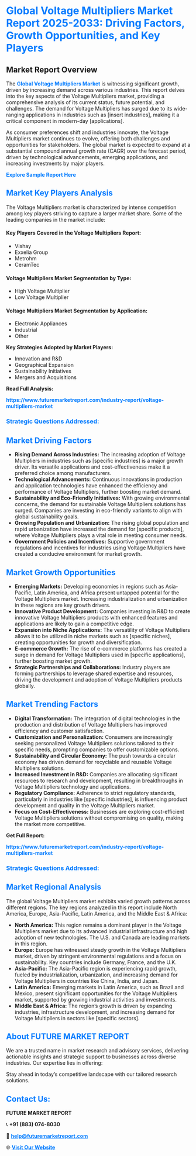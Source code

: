 <h1 style="color: #007BFF;">Global Voltage Multipliers Market Report 2025-2033: Driving Factors, Growth Opportunities, and Key Players</h1>

<section id="overview">
<h2>Market Report Overview</h2>
<p>The <a href="https://www.futuremarketreport.com/industry-report/voltage-multipliers-market" style="color: #007BFF; text-decoration: none;"><strong>Global Voltage Multipliers Market</strong></a> is witnessing significant growth, driven by increasing demand across various industries. This report delves into the key aspects of the Voltage Multipliers market, providing a comprehensive analysis of its current status, future potential, and challenges. The demand for Voltage Multipliers has surged due to its wide-ranging applications in industries such as [insert industries], making it a critical component in modern-day [applications].</p>
<p>As consumer preferences shift and industries innovate, the Voltage Multipliers market continues to evolve, offering both challenges and opportunities for stakeholders. The global market is expected to expand at a substantial compound annual growth rate (CAGR) over the forecast period, driven by technological advancements, emerging applications, and increasing investments by major players.</p>
</section>

<section id="overview">
<p><a href="https://www.futuremarketreport.com/request-sample/reportId=60229" style="color: #007BFF; text-decoration: none;"><strong>Explore Sample Report Here</strong></a></p>
</section>

<section id="key-players">
<h2 style="color: #007BFF;">Market Key Players Analysis</h2>
<p>The Voltage Multipliers market is characterized by intense competition among key players striving to capture a larger market share. Some of the leading companies in the market include:</p>
<h4>Key Players Covered in the Voltage Multipliers Report:</h4>
<ul><li>Vishay</li><li>Exxelia Group</li><li>Metrohm</li><li>CeramTec</li></ul>
<h4>Voltage Multipliers Market Segmentation by Type:</h4>
<ul><li>High Voltage Multiplier</li><li>Low Voltage Multiplier</li></ul>

<h4>Voltage Multipliers Market Segmentation by Application:</h4>
<ul><li>Electronic Appliances</li><li>Industrial</li><li>Other</li></ul>
<p><strong>Key Strategies Adopted by Market Players:</strong></p>
<ul>
<li>Innovation and R&D</li>
<li>Geographical Expansion</li>
<li>Sustainability Initiatives</li>
<li>Mergers and Acquisitions</li>
</ul>
</section>

<section>
<p><strong>Read Full Analysis: </strong></p><a href="https://www.futuremarketreport.com/industry-report/voltage-multipliers-market" style="color: #007BFF; text-decoration: none;"><strong>https://www.futuremarketreport.com/industry-report/voltage-multipliers-market</strong></a>
<h3 style="color: #007BFF;">Strategic Questions Addressed:</h3>
</section>

<section id="driving-factors">
<h2 style="color: #007BFF;">Market Driving Factors</h2>
<ul>
<li><strong>Rising Demand Across Industries:</strong> The increasing adoption of Voltage Multipliers in industries such as [specific industries] is a major growth driver. Its versatile applications and cost-effectiveness make it a preferred choice among manufacturers.</li>
<li><strong>Technological Advancements:</strong> Continuous innovations in production and application technologies have enhanced the efficiency and performance of Voltage Multipliers, further boosting market demand.</li>
<li><strong>Sustainability and Eco-Friendly Initiatives:</strong> With growing environmental concerns, the demand for sustainable Voltage Multipliers solutions has surged. Companies are investing in eco-friendly variants to align with global sustainability goals.</li>
<li><strong>Growing Population and Urbanization:</strong> The rising global population and rapid urbanization have increased the demand for [specific products], where Voltage Multipliers plays a vital role in meeting consumer needs.</li>
<li><strong>Government Policies and Incentives:</strong> Supportive government regulations and incentives for industries using Voltage Multipliers have created a conducive environment for market growth.</li>
</ul>
</section>

<section id="growth-opportunities">
<h2 style="color: #007BFF;">Market Growth Opportunities</h2>
<ul>
<li><strong>Emerging Markets:</strong> Developing economies in regions such as Asia-Pacific, Latin America, and Africa present untapped potential for the Voltage Multipliers market. Increasing industrialization and urbanization in these regions are key growth drivers.</li>
<li><strong>Innovative Product Development:</strong> Companies investing in R&D to create innovative Voltage Multipliers products with enhanced features and applications are likely to gain a competitive edge.</li>
<li><strong>Expansion into Niche Applications:</strong> The versatility of Voltage Multipliers allows it to be utilized in niche markets such as [specific niches], creating opportunities for growth and diversification.</li>
<li><strong>E-commerce Growth:</strong> The rise of e-commerce platforms has created a surge in demand for Voltage Multipliers used in [specific applications], further boosting market growth.</li>
<li><strong>Strategic Partnerships and Collaborations:</strong> Industry players are forming partnerships to leverage shared expertise and resources, driving the development and adoption of Voltage Multipliers products globally.</li>
</ul>
</section>

<section id="trending-factors">
<h2 style="color: #007BFF;">Market Trending Factors</h2>
<ul>
<li><strong>Digital Transformation:</strong> The integration of digital technologies in the production and distribution of Voltage Multipliers has improved efficiency and customer satisfaction.</li>
<li><strong>Customization and Personalization:</strong> Consumers are increasingly seeking personalized Voltage Multipliers solutions tailored to their specific needs, prompting companies to offer customizable options.</li>
<li><strong>Sustainability and Circular Economy:</strong> The push towards a circular economy has driven demand for recyclable and reusable Voltage Multipliers solutions.</li>
<li><strong>Increased Investment in R&D:</strong> Companies are allocating significant resources to research and development, resulting in breakthroughs in Voltage Multipliers technology and applications.</li>
<li><strong>Regulatory Compliance:</strong> Adherence to strict regulatory standards, particularly in industries like [specific industries], is influencing product development and quality in the Voltage Multipliers market.</li>
<li><strong>Focus on Cost-Effectiveness:</strong> Businesses are exploring cost-efficient Voltage Multipliers solutions without compromising on quality, making the market more competitive.</li>
</ul>
</section>

<section>
<p><strong>Get Full Report: </strong></p><a href="https://www.futuremarketreport.com/industry-report/voltage-multipliers-market" style="color: #007BFF; text-decoration: none;"><strong>https://www.futuremarketreport.com/industry-report/voltage-multipliers-market</strong></a>
<h3 style="color: #007BFF;">Strategic Questions Addressed:</h3>
</section>


<section id="regional-analysis">
<h2 style="color: #007BFF;">Market Regional Analysis</h2>
<p>The global Voltage Multipliers market exhibits varied growth patterns across different regions. The key regions analyzed in this report include North America, Europe, Asia-Pacific, Latin America, and the Middle East & Africa:</p>
<ul>
<li><strong>North America:</strong> This region remains a dominant player in the Voltage Multipliers market due to its advanced industrial infrastructure and high adoption of new technologies. The U.S. and Canada are leading markets in this region.</li>
<li><strong>Europe:</strong> Europe has witnessed steady growth in the Voltage Multipliers market, driven by stringent environmental regulations and a focus on sustainability. Key countries include Germany, France, and the U.K.</li>
<li><strong>Asia-Pacific:</strong> The Asia-Pacific region is experiencing rapid growth, fueled by industrialization, urbanization, and increasing demand for Voltage Multipliers in countries like China, India, and Japan.</li>
<li><strong>Latin America:</strong> Emerging markets in Latin America, such as Brazil and Mexico, present significant opportunities for the Voltage Multipliers market, supported by growing industrial activities and investments.</li>
<li><strong>Middle East & Africa:</strong> The region’s growth is driven by expanding industries, infrastructure development, and increasing demand for Voltage Multipliers in sectors like [specific sectors].</li>
</ul>
</section>

<footer>
<h2 style="color: #007BFF;">About FUTURE MARKET REPORT</h2>
<p>We are a trusted name in market research and advisory services, delivering actionable insights and strategic support to businesses across diverse industries. Our expertise lies in offering:</p>

<p>Stay ahead in today’s competitive landscape with our tailored research solutions.</p>

<h2 style="color: #007BFF;">Contact Us:</h2>
<p><strong>FUTURE MARKET REPORT</strong></p>
<p>📞 <strong>+91 (883) 074-8030</strong></p>
<p>📧 <strong><a href="mailto:help@futuremarketreport.com" style="color: #007BFF;">help@futuremarketreport.com</a></strong></p>
<p>🌐 <strong><a href="https://www.futuremarketreport.com/" style="color: #007BFF;">Visit Our Website</a></strong></p>
</footer>